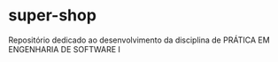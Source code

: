 # super-shop
Repositório dedicado ao desenvolvimento da disciplina de PRÁTICA EM ENGENHARIA DE SOFTWARE I
